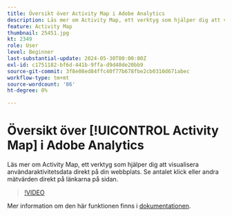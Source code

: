 ```yaml
---
title: Översikt över Activity Map i Adobe Analytics
description: Läs mer om Activity Map, ett verktyg som hjälper dig att visualisera användaraktivitetsdata direkt på din webbplats. Se antalet klick eller andra mätvärden direkt på länkarna på sidan.
feature: Activity Map
thumbnail: 25451.jpg
kt: 2349
role: User
level: Beginner
last-substantial-update: 2024-05-30T00:00:00Z
exl-id: c1751182-bf6d-441b-9ffa-d9d40de20bb9
source-git-commit: 3f8e08ed84ffc40f77b678fbe2cb0310d671abec
workflow-type: tm+mt
source-wordcount: '86'
ht-degree: 0%

---
```


# Översikt över [!UICONTROL Activity Map] i Adobe Analytics

Läs mer om Activity Map, ett verktyg som hjälper dig att visualisera användaraktivitetsdata direkt på din webbplats. Se antalet klick eller andra mätvärden direkt på länkarna på sidan.

>[!VIDEO](https://video.tv.adobe.com/v/25451/?quality=12&learn=on)

Mer information om den här funktionen finns i [dokumentationen](https://experienceleague.adobe.com/sv/docs/analytics/analyze/activity-map/activity-map).
